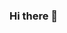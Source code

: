### Hi there 👋

<!--
**Khiladi2020/khiladi2020** is a ✨ _special_ ✨ repository because its `README.md` (this file) appears on your GitHub profile.

Here are some ideas to get you started:

- 🔭 I’m currently working on * Text Chat and video Calls * Web App  
- 🌱 I’m currently learning Data Science
- 👯 I’m looking to collaborate on Python repo's
- 🤔 I’m looking for help with ...
- 💬 Ask me about Web Development
- 📫 How to reach me: ...
- 😄 Pronouns: ...
- ⚡ Fun fact: ...
-->
